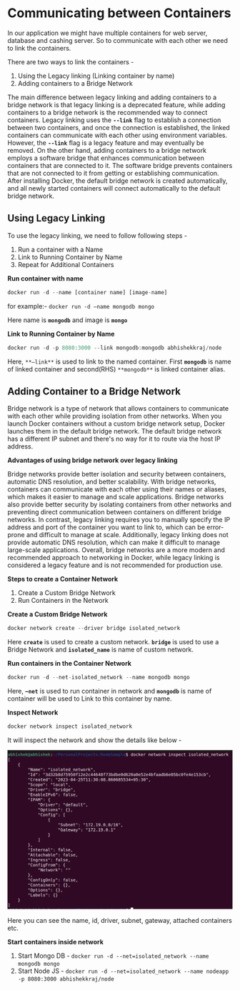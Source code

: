 # Communicating between Containers

In our application we might have multiple containers for web server, database and cashing server. So to communicate with each other we need to link the containers.

There are two ways to link the containers -

1. Using the Legacy linking (Linking container by name)
2. Adding containers to a Bridge Network 

The main difference between legacy linking and adding containers to a bridge network is that legacy linking is a deprecated feature, while adding containers to a bridge network is the recommended way to connect containers. Legacy linking uses the **`--link`** flag to establish a connection between two containers, and once the connection is established, the linked containers can communicate with each other using environment variables. However, the **`--link`** flag is a legacy feature and may eventually be removed. On the other hand, adding containers to a bridge network employs a software bridge that enhances communication between containers that are connected to it. The software bridge prevents containers that are not connected to it from getting or establishing communication. After installing Docker, the default bridge network is created automatically, and all newly started containers will connect automatically to the default bridge network.

## Using Legacy Linking

To use the legacy linking, we need to follow following steps -

1. Run a container with a Name
2. Link to Running Container by Name
3. Repeat for Additional Containers

**Run container with name**

```jsx
docker run -d --name [container name] [image-name]
```

for example:- `docker run -d —name mongodb mongo`

Here name is **`mongodb`** and image is **`mongo`**

**Link to Running Container by Name**

```jsx
docker run -d -p 8080:3000 --link mongodb:mongodb abhishekkraj/node
```

Here, `**—link**` is used to link to the named container. First **`mongodb`** is name of linked container and second(RHS) `**mongodb**` is linked container alias. 

## Adding Container to a Bridge Network

Bridge network is a type of network that allows containers to communicate with each other while providing isolation from other networks. When you launch Docker containers without a custom bridge network setup, Docker launches them in the default bridge network. The default bridge network has a different IP subnet and there's no way for it to route via the host IP address.

**Advantages of using bridge network over legacy linking**

Bridge networks provide better isolation and security between containers, automatic DNS resolution, and better scalability. With bridge networks, containers can communicate with each other using their names or aliases, which makes it easier to manage and scale applications. Bridge networks also provide better security by isolating containers from other networks and preventing direct communication between containers on different bridge networks. In contrast, legacy linking requires you to manually specify the IP address and port of the container you want to link to, which can be error-prone and difficult to manage at scale. Additionally, legacy linking does not provide automatic DNS resolution, which can make it difficult to manage large-scale applications. Overall, bridge networks are a more modern and recommended approach to networking in Docker, while legacy linking is considered a legacy feature and is not recommended for production use.

**Steps to create a Container Network**

1. Create a Custom Bridge Network
2. Run Containers in the Network

**Create a Custom Bridge Network**

```jsx
docker network create --driver bridge isolated_network
```

Here **`create`** is used to create a custom network. **`bridge`** is used to use a Bridge Network and **`isolated_name`** is name of custom network. 

**Run containers in the Container Network**

```jsx
docker run -d --net-isolated_network --name mongodb mongo
```

Here, **`—net`** is used to run container in network and **`mongodb`** is name of container will be used to Link to this container by name. 

**Inspect Network**

```jsx
docker network inspect isolated_network
```

It will inspect the network and show the details like below - 

![Screenshot from 2023-04-25 11-33-52.png](Communicating%20between%20Containers%2092985ca4dba746219224a4b3008c53e7/Screenshot_from_2023-04-25_11-33-52.png)

Here you can see the name, id, driver, subnet, gateway, attached containers etc.

**Start containers inside network**

1. Start Mongo DB - `docker run -d --net=isolated_network --name mongodb mongo`
2. Start Node JS - `docker run -d --net=isolated_network --name nodeapp -p 8080:3000 abhishekkraj/node`